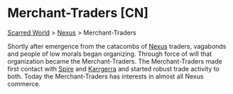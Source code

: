 # Merchant-Traders [CN]
[Scarred World](./scarred-world.md) > [Nexus](./city.md) > Merchant-Traders

Shortly after emergence from the catacombs of [Nexus](./city.md) traders, vagabonds and people of low morals began organizing. Through force of will that organization became the Merchant-Traders. The Merchant-Traders made first contact with [Spire](./trade-partner-1.md) and [Karrgerra](./trade-partner-2.md) and started robust trade activity to both. Today the Merchant-Traders has interests in almost all Nexus commerce.

